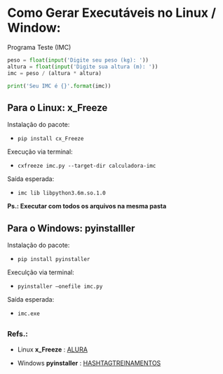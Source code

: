 # Como Gerar Executáveis no Linux / Window:
Programa Teste (IMC)
```python
peso = float(input('Digite seu peso (kg): '))
altura = float(input('Digite sua altura (m): '))
imc = peso / (altura * altura)

print('Seu IMC é {}'.format(imc))
```
##
## Para o Linux: <strong>x_Freeze</strong>
Instalação do pacote:
* ```pip install cx_Freeze```

Execução via terminal:
* ```cxfreeze imc.py --target-dir calculadora-imc```

Saída esperada:
* ```imc lib libpython3.6m.so.1.0```

<b>Ps.: Executar com todos os arquivos na mesma pasta</b>
##



## Para o Windows: <strong>pyinstalller</strong>
Instalação do pacote:
* ```pip install pyinstaller```

Execulção via terminal:
* ```pyinstaller –onefile imc.py```

Saída esperada:
* ```imc.exe```

##
### Refs.:
* Linux <strong>x_Freeze</strong> :
[ALURA](https://www.alura.com.br/artigos/criando-um-executavel-a-partir-de-um-programa-python)

* Windows <strong>pyinstaller</strong> :
[HASHTAGTREINAMENTOS](
https://www.hashtagtreinamentos.com/arquivo-executavel-python?gclid=Cj0KCQjwqc6aBhC4ARIsAN06NmNM1X9DDkTDFJLiLAxtMviabn5dPDyabWBFlkYcCoid9VEBxbtGKMIaAn77EALw_wcB)
